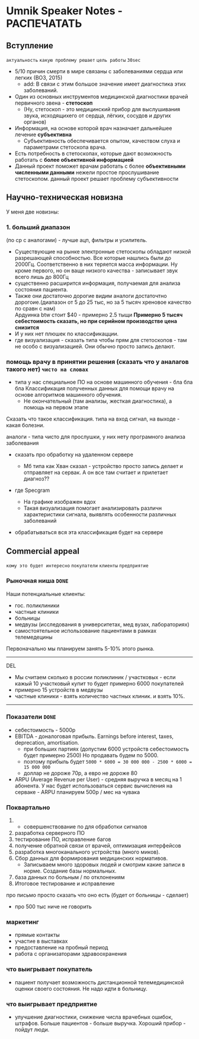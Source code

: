# Umnik Speaker Notes - РАСПЕЧАТАТЬ
## Вступление
`актуальность` `какую проблему решает` `цель работы` `30sec`
- 5/10 причин смерти в мире связаны с заболеваниями сердца или легких (ВОЗ, 2015)
    - add: В связи с этим большое значение имеет диагностика этих заболеваний.
- Один из основных инструментов медицинской диагностики врачей первичного звена - **стетоскоп**
    - (Ну, стетоскоп - это медицинский прибор для выслушивания звука, исходящихего от сердца, лёгких, сосудов и других органов)
- Информация, на основе которой врач назначает дальнейшее лечение **субъективна**
    - Субъективность обеспечивается опытом, качеством слуха и параметрами стетоскопа врача.
- Есть потребность в стетоскопах, которые дают возможность работать с **более объективной информацией**
- Данный проект поможет врачам работать с более **объективными численными данными** нежели простое прослушивание стетоскопом. данный проект решает проблему субъективности

## Научно-техническая новизна
У меня две новизны:
### 1. больший диапазон
(по ср с аналогами) - лучше ацп, фильтры и усилитель.
- Существующие на рынке электронные стетоскопы обладают низкой разрешающей способностью. Все которые нашлись были до 2000Гц. Соответственно в них теряется масса информации. Ну кроме первого, но он ваще низкого качества - записывает звук всего лишь до 800Гц
- существенно расширится информация, получаемая для анализа состояния пациента. 
- Также они достаточно дорогие видим аналоги достаточтно дорогоие.(диапазон от 5 до 25 тыс, но за 5 тысяч хреновое качество по сравн с нам)\
Ардуинка btw стоит $40 - примерно 2.5 тыщи **Примерно 5 тысяч себестоимость сказать, но при серийном производстве цена снизится**
- И у них нет плюшек по классификацции.
- где визуализация - сказать типа чтобы прям для стетоскопов - там не особо с визуализацией. Они обычно просто запись делают.

### помощь врачу в принятии решения (сказать что у аналагов такого нет) `чисто на словах`
- типа у нас специальное ПО на основе машинного обучения - бла бла бла
Классификация полученных данных для помощи врачу на основе алгоритмов машинного обучения.
    - Не окончательный (там анализы, жесткая диагностика), а помощь на первом этапе

Сказать что такое классификация. типа на вход сигнал, на выходе - какая болезни.

аналоги - типа чисто для прослушки, у них нету програмного анализа заболевания

- сказать про обработку на удаленном сервере
    - Мб типа как Хван сказал - устройство просто запись делает и отправляет на сервак. А он все там считает и прилетает диагноз??

- где Specgram
    - На графике изображен вдох
    - Такая визуализация помогает анализировать различн характеристики сигнала, выявлять особенности различных заболеваний

- обрабатываться вся эта классификация будет на сервере

## Commercial appeal
`кому это будет интересно` `покупатели` `клиенты` `предприятие` 

### Рыночная ниша `DONE`
Наши потенциальные клиенты: 
- гос. поликлиники
- частные клиники
- больницы
- медвузы (исследования в университетах, мед вузах, лабораториях)
- самостоятельное использование пациентами в рамках телемедецины

Первоначально мы планируем занять 5-10% этого рынка.

---

DEL
- Мы считаем сколько в россии поликлиник / участковых - если кажый 10 участковый купит то будет примерно 6000 покупателей
- примерно 15 устройств в медвузы 
- частные клиники - взять количество частных клиник. и взять 10%. 

---

### Показатели `DONE`
- себестоимость - 5000р
- EBITDA - доналоговая прибыль. Earnings before interest, taxes, deprecation, amortisation.
    - при больших партиях (допустим 6000 устройств себестоимость будет примерно 2500) Но продавать будем по 5000. 
    - поэтому прибыль будет `5000 * 6000 = 30 000 000 - 2500 * 6000 = 15 000 000`
    - доллар не дороже 70р, а евро не дороже 80
- ARPU (Average Revenue per User) - средняя выручка в месяц на 1 абонента. У нас будет использоваться сервис вычисления на серваке - ARPU планируем 500р / мес на чувака

### Поквартально
1. - совершенствование по для обработки сигналов
2. разработка серверного ПО
3. тестирование ПО, исправление багов
4. получение обратной связи от врачей, оптимизация интерфейсов
5. разработка многоканального устройства (много миков).
6. Сбор данных для формирования медицинских нормативов.
    - Записываем много здоровых людей и смотрим какие записи в норме. Создание базы нормальных.
7. база данных по больным / по отклонениям
8. Итоговое тестирование и исправление 

про письмо просто сказать что оно есть (будет от больницы - сделает)

- про 500 тыс ниче не говорить

### маркетинг
- прямые контакты
- участие в выставках
- предоставление на пробный период
- работа с организаторами здравоохранения

### что выигрывает покупатель
- пациент получает возможность дистанционной телемедицинской оценки своего состояния. Не надо идти в больницу.


### что выигрывает предприятие
- улучшение диагностики, снижение числа врачебных ошибок, штрафов. Больше пациентов - больше выручка. Хороший прибор - пойдут люди.
